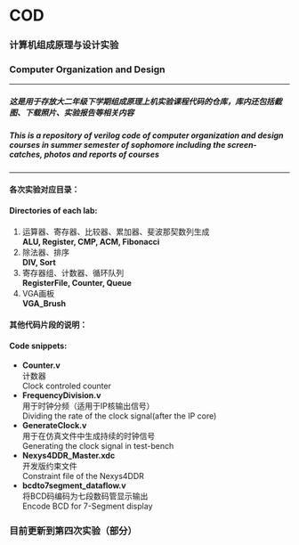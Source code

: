 # COD
### 计算机组成原理与设计实验
### Computer Organization and Design
***
##### 这是用于存放大二年级下学期组成原理上机实验课程代码的仓库，库内还包括截图、下载照片、实验报告等相关内容  
##### This is a repository of verilog code of computer organization and design courses in summer semester of sophomore including the screen-catches, photos and reports of courses  

***
#### 各次实验对应目录：  
#### Directories of each lab:   
1. 运算器、寄存器、比较器、累加器、斐波那契数列生成  
    **ALU, Register, CMP, ACM, Fibonacci**
2. 除法器、排序  
    **DIV, Sort**  
3. 寄存器组、计数器、循环队列  
    **RegisterFile, Counter, Queue**  
4. VGA画板  
    **VGA_Brush**

#### 其他代码片段的说明：  
#### Code snippets:   
- **Counter.v**  
    计数器  
    Clock controled counter  
- **FrequencyDivision.v**  
    用于时钟分频（适用于IP核输出信号）  
    Dividing the rate of the clock signal(after the IP core)  
- **GenerateClock.v**  
    用于在仿真文件中生成持续的时钟信号  
    Generating the clock signal in test-bench  
- **Nexys4DDR_Master.xdc**  
    开发版约束文件  
    Constraint file of the Nexys4DDR  
- **bcdto7segment_dataflow.v**  
    将BCD码编码为七段数码管显示输出  
    Encode BCD for 7-Segment display  

### 目前更新到第四次实验（部分）